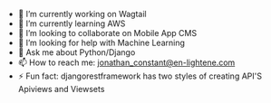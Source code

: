 - 🔭 I’m currently working on Wagtail
- 🌱 I’m currently learning AWS
- 👯 I’m looking to collaborate on Mobile App CMS 
- 🤔 I’m looking for help with Machine Learning
- 💬 Ask me about Python/Django
- 📫 How to reach me: jonathan_constant@en-lightene.com 
- ⚡ Fun fact: djangorestframework has two styles of creating API'S Apiviews and Viewsets
